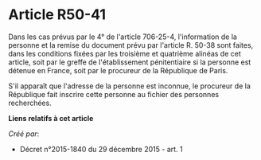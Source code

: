 # Article R50-41

Dans les cas prévus par le 4° de l'article 706-25-4, l'information de la personne et la remise du document prévu par
l'article R. 50-38 sont faites, dans les conditions fixées par les troisième et quatrième alinéas de cet article, soit par le
greffe de l'établissement pénitentiaire si la personne est détenue en France, soit par le procureur de la République de
Paris. 

S'il apparaît que l'adresse de la personne est inconnue, le procureur de la République fait inscrire cette personne au
fichier des personnes recherchées.

**Liens relatifs à cet article**

_Créé par_:

  - Décret n°2015-1840 du 29 décembre 2015 - art. 1
